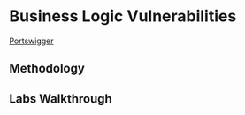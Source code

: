 # Business Logic Vulnerabilities

[Portswigger](https://portswigger.net/web-security/logic-flaws)

## Methodology

## Labs Walkthrough
